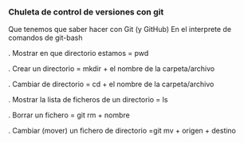 ### Chuleta de control de versiones con git
Que tenemos que saber hacer con Git (y GitHub) En el interprete de comandos de git-bash

.	Mostrar en que directorio estamos = pwd

.	Crear un directorio = mkdir + el nombre de la carpeta/archivo

.	Cambiar de directorio = cd + el nombre de la carpeta/archivo

.	Mostrar la lista de ficheros de un directorio = ls

.	Borrar un fichero = git rm + nombre

.	Cambiar (mover) un fichero de directorio =git  mv + origen + destino 

  